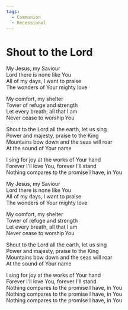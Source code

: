 ```yaml
---
tags:
  - Communion
  - Recessional
---
```

  
# Shout to the Lord  
  
My Jesus, my Saviour   
Lord there is none like You   
All of my days, I want to praise  
The wonders of Your mighty love   
  
My comfort, my shelter  
Tower of refuge and strength   
Let every breath, all that I am   
Never cease to worship You  
  
Shout to the Lord all the earth, let us sing  
Power and majesty, praise to the King  
Mountains bow down and the seas will roar   
At the sound of Your name   
  
I sing for joy at the works of Your hand   
Forever I'll love You, forever I'll stand   
Nothing compares to the promise I have, in You   
  
My Jesus, my Saviour   
Lord there is none like You   
All of my days, I want to praise   
The wonders of Your mighty love   
  
My comfort, my shelter   
Tower of refuge and strength   
Let every breath, all that I am   
Never cease to worship You   
  
Shout to the Lord all the earth, let us sing  
Power and majesty, praise to the King  
Mountains bow down and the seas will roar   
At the sound of Your name   
  
I sing for joy at the works of Your hand   
Forever I'll love You, forever I'll stand   
Nothing compares to the promise I have, in You    
Nothing compares to the promise I have, in You    
Nothing compares to the promise I have, in You    